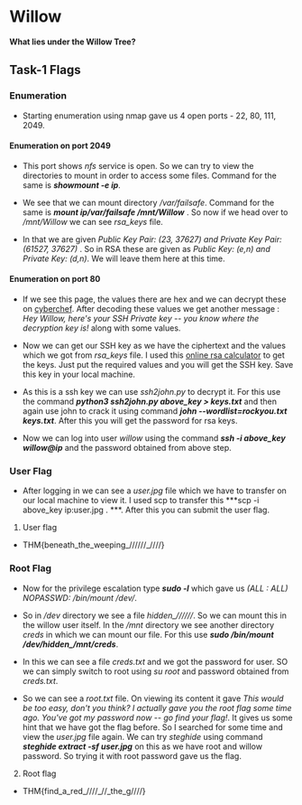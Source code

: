 # Willow 

**What lies under the Willow Tree?**

## Task-1 Flags

### Enumeration

* Starting enumeration using nmap gave us 4 open ports - 22, 80, 111, 2049.

#### Enumeration on port 2049

* This port shows *nfs* service is open. So we can try to view the directories to mount in order to access some files. Command for the same is ***showmount -e ip***.<br>

* We see that we can mount directory */var/failsafe*. Command for the same is ***mount ip/var/failsafe /mnt/Willow*** . So now if we head over to */mnt/Willow* we can see *rsa_keys* file.

* In that we are given *Public Key Pair: (23, 37627) and Private Key Pair: (61527, 37627)* . So in RSA these are given as *Public Key: (e,n) and Private Key: (d,n)*. We will leave them here at this time.

#### Enumeration on port 80 

* If we see this page, the values there are hex and we can decrypt these on [cyberchef](https://gchq.github.io/CyberChef/). After decoding these values we get another message : *Hey Willow, here's your SSH Private key -- you know where the decryption key is!* along with some values.

* Now we can get our SSH key as we have the ciphertext and the values which we got from *rsa_keys* file. I used this [online rsa calculator](https://www.cs.drexel.edu/~jpopyack/Courses/CSP/Fa17/notes/10.1_Cryptography/RSA_Express_EncryptDecrypt_v2.html) to get the keys. Just put the required values and you will get the SSH key. Save this key in your local machine.

* As this is a ssh key we can use *ssh2john.py* to decrypt it. For this use the command ***python3 ssh2john.py above_key > keys.txt*** and then again use john to crack it using command ***john --wordlist=rockyou.txt keys.txt***. After this you will get the password for rsa keys.

* Now we can log into user *willow* using the command ***ssh -i above_key willow@ip*** and the password obtained from above step. 

### User Flag

* After logging in we can see a *user.jpg* file which we have to transfer on our local machine to view it. I used scp to transfer this ***scp -i above_key ip:user.jpg . ***. After this you can submit the user flag.

1. User flag 
* THM{beneath_the_weeping_//////_////}

### Root Flag

* Now for the privilege escalation type ***sudo -l*** which gave us *(ALL : ALL) NOPASSWD: /bin/mount /dev/*.

* So in */dev* directory we see a file *hidden_//////*. So we can mount this in the willow user itself. In the */mnt* directory we see another directory *creds* in which we can mount our file. For this use ***sudo /bin/mount /dev/hidden_******/mnt/creds***.

* In this we can see a file *creds.txt* and we got the password for user. SO we can simply switch to root using *su root* and password obtained from *creds.txt*.

* So we can see a *root.txt* file. On viewing its content it gave *This would be too easy, don't you think? I actually gave you the root flag some time ago.
You've got my password now -- go find your flag!*. It gives us some hint that we have got the flag before. So I searched for some time and view the *user.jpg* file again. We can try *steghide* using command ***steghide extract -sf user.jpg*** on this as we have root and willow password. So trying it with root password gave us the flag.

2. Root flag
* THM{find_a_red_////_//_the_g////}
